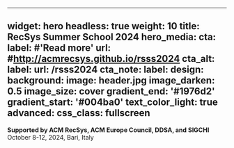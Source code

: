 
---
widget: hero
headless: true
weight: 10
title: RecSys Summer School 2024
hero_media: 
cta:
  label: #'**Read more**'
  url: #http://acmrecsys.github.io/rsss2024
cta_alt:
  label: 
  url: /rsss2024
cta_note:
  label: 
design:
  background:
    image: header.jpg
    image_darken: 0.5
    image_size: cover
    gradient_end: '#1976d2'
    gradient_start: '#004ba0'
    text_color_light: true
advanced:
  css_class: fullscreen
---

**Supported by ACM RecSys, ACM Europe Council, DDSA, and SIGCHI**  
October 8-12, 2024, Bari, Italy


